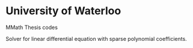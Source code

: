 # University of Waterloo
MMath Thesis codes

Solver for linear differential equation with sparse polynomial coefficients.
